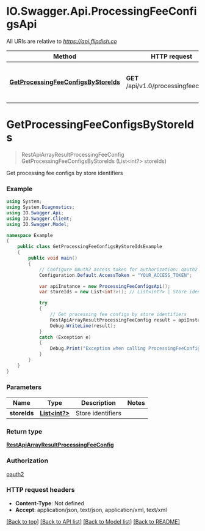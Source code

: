 # IO.Swagger.Api.ProcessingFeeConfigsApi

All URIs are relative to *https://api.flipdish.co*

Method | HTTP request | Description
------------- | ------------- | -------------
[**GetProcessingFeeConfigsByStoreIds**](ProcessingFeeConfigsApi.md#getprocessingfeeconfigsbystoreids) | **GET** /api/v1.0/processingfeeconfigs | Get processing fee configs by store identifiers


<a name="getprocessingfeeconfigsbystoreids"></a>
# **GetProcessingFeeConfigsByStoreIds**
> RestApiArrayResultProcessingFeeConfig GetProcessingFeeConfigsByStoreIds (List<int?> storeIds)

Get processing fee configs by store identifiers

### Example
```csharp
using System;
using System.Diagnostics;
using IO.Swagger.Api;
using IO.Swagger.Client;
using IO.Swagger.Model;

namespace Example
{
    public class GetProcessingFeeConfigsByStoreIdsExample
    {
        public void main()
        {
            // Configure OAuth2 access token for authorization: oauth2
            Configuration.Default.AccessToken = "YOUR_ACCESS_TOKEN";

            var apiInstance = new ProcessingFeeConfigsApi();
            var storeIds = new List<int?>(); // List<int?> | Store identifiers

            try
            {
                // Get processing fee configs by store identifiers
                RestApiArrayResultProcessingFeeConfig result = apiInstance.GetProcessingFeeConfigsByStoreIds(storeIds);
                Debug.WriteLine(result);
            }
            catch (Exception e)
            {
                Debug.Print("Exception when calling ProcessingFeeConfigsApi.GetProcessingFeeConfigsByStoreIds: " + e.Message );
            }
        }
    }
}
```

### Parameters

Name | Type | Description  | Notes
------------- | ------------- | ------------- | -------------
 **storeIds** | [**List&lt;int?&gt;**](int?.md)| Store identifiers | 

### Return type

[**RestApiArrayResultProcessingFeeConfig**](RestApiArrayResultProcessingFeeConfig.md)

### Authorization

[oauth2](../README.md#oauth2)

### HTTP request headers

 - **Content-Type**: Not defined
 - **Accept**: application/json, text/json, application/xml, text/xml

[[Back to top]](#) [[Back to API list]](../README.md#documentation-for-api-endpoints) [[Back to Model list]](../README.md#documentation-for-models) [[Back to README]](../README.md)

